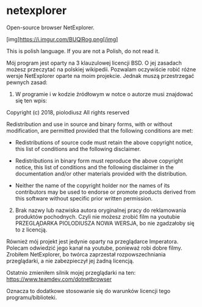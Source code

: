 # netexplorer
Open-source browser NetExplorer.

[img]https://i.imgur.com/BUQlRog.png[/img]

This is polish language. If you are not a Polish, do not read it.

Mój program jest oparty na 3 klauzulowej licencji BSD. O jej zasadach możesz przeczytać na polskiej wikipedii.
Pozwalam oczywiście robić różne wersje NetExplorer oparte na moim projekcie. Jednak muszą przestrzegać
pewnych zasad:
1. W programie i w kodzie źródłowym w notce o autorze musi znajdować się ten wpis:

Copyright (c) 2018, piolodiusz
All rights reserved

Redistribution and use in source and binary forms, with or without
modification, are permitted provided that the following conditions are met:

* Redistributions of source code must retain the above copyright notice, this
  list of conditions and the following disclaimer.

* Redistributions in binary form must reproduce the above copyright notice,
  this list of conditions and the following disclaimer in the documentation
  and/or other materials provided with the distribution.

* Neither the name of the copyright holder nor the names of its
  contributors may be used to endorse or promote products derived from
  this software without specific prior written permission.

2. Brak nazwy lub nazwiska autora oryginalnej pracy do reklamowania produktów pochodnych. Czyli nie możesz
zrobić film na youtubie PRZEGLĄDARKA PIOLODIUSZA NOWA WERSJA, bo nie zgadzałoby się to z licencją.

Również mój projekt jest jedynie oparty na przeglądarce Imperatora. Polecam odwiedzić jego kanał na youtube,
ponieważ robi dobre filmy. Zrobiłem NetExplorer, bo twórca zaprzestał rozpowszechniania przeglądarki, a nie zabezpieczył
jej żadną licencją.

Ostatnio zmieniłem silnik mojej przeglądarki na ten:
https://www.teamdev.com/dotnetbrowser

Oznacza to dodatkowe stosowanie się do warunków licencji tego programu/biblioteki.
